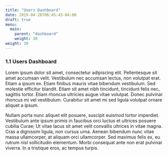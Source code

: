 ```yaml
---
title: "Users Dashboard"
date: 2019-04-26T06:45:43-04:00
draft: true
menu:
  main:
    parent: "dashboard"
    weight: 30
weight: 30
---
```


### 1.1 Users Dashboard

 Lorem ipsum dolor sit amet, consectetur adipiscing elit. Pellentesque sit amet
 accumsan velit. Vestibulum nec accumsan lectus, non volutpat erat. Etiam a
 ipsum ex. Etiam finibus mauris vitae bibendum vestibulum. Sed molestie
 efficitur blandit. Etiam sit amet nibh tincidunt, tincidunt felis nec, sagittis
 tortor. Etiam rhoncus ultricies augue vitae volutpat. Donec pulvinar rhoncus mi
 vel vestibulum. Curabitur sit amet mi sed ligula volutpat ornare aliquet a
 ipsum.

Nullam porta nunc aliquet elit posuere, suscipit euismod tortor imperdiet.
Vestibulum ante ipsum primis in faucibus orci luctus et ultrices posuere cubilia
Curae; Ut vitae lacus sit amet velit convallis ultrices in vitae magna. Cras a
dignissim ligula, non cursus urna. Aenean bibendum nunc vitae massa ullamcorper,
at aliquam orci ullamcorper. Sed maximus felis ex, eu rutrum nisl sollicitudin
elementum. Morbi consequat ante non erat pulvinar viverra. In a tristique eros,
ac tempus turpis.
